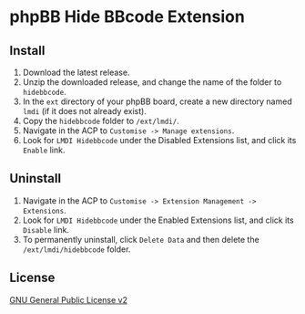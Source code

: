 # phpBB Hide BBcode Extension

## Install

1. Download the latest release.
2. Unzip the downloaded release, and change the name of the folder to `hidebbcode`.
3. In the `ext` directory of your phpBB board, create a new directory named `lmdi` (if it does not already exist).
4. Copy the `hidebbcode` folder to `/ext/lmdi/`.
5. Navigate in the ACP to `Customise -> Manage extensions`.
6. Look for `LMDI Hidebbcode` under the Disabled Extensions list, and click its `Enable` link.

## Uninstall

1. Navigate in the ACP to `Customise -> Extension Management -> Extensions`.
2. Look for `LMDI Hidebbcode` under the Enabled Extensions list, and click its `Disable` link.
3. To permanently uninstall, click `Delete Data` and then delete the `/ext/lmdi/hidebbcode` folder.

## License
[GNU General Public License v2](http://opensource.org/licenses/GPL-2.0)
